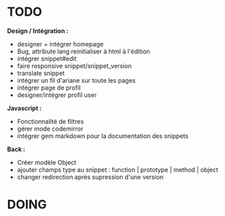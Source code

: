 # TODO

__Design / Intégration :__
- designer + intégrer homepage
- Bug, attribute lang reinitialiser à html à l'édition
- intégrer snippet#edit
- faire responsive snippet/snippet_version
- translate snippet
- intégrer un fil d'ariane sur toute les pages
- intégrer page de profil
- designer/intégrer profil user

__Javascript :__
- Fonctionnalité de filtres
- gérer mode codemirror
- intégrer gem markdown pour la documentation des snippets

__Back :__
- Créer modèle Object
- ajouter champs type au snippet : function | prototype | method | object
- changer redirection après supression d'une version


# DOING
